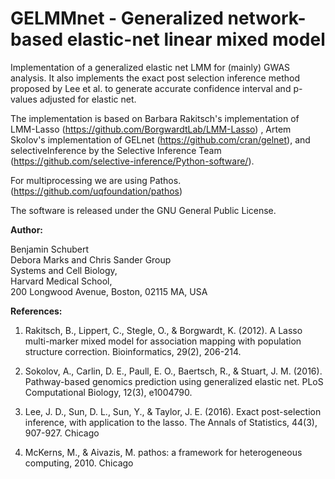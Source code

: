 
# GELMMnet - Generalized network-based elastic-net linear mixed model

Implementation of a generalized elastic net LMM for (mainly) GWAS analysis. 
It also implements the exact post selection inference method proposed by Lee et al. to generate
accurate confidence interval and p-values adjusted for elastic net.


The implementation is based on Barbara Rakitsch's implementation of LMM-Lasso (https://github.com/BorgwardtLab/LMM-Lasso)
, Artem Skolov's implementation of GELnet (https://github.com/cran/gelnet), 
and selectiveInference by the Selective Inference Team (https://github.com/selective-inference/Python-software/).

For multiprocessing we are using Pathos.
(https://github.com/uqfoundation/pathos)

The software is released under the GNU General Public License.

**Author:** 

Benjamin Schubert    
Debora Marks and Chris Sander Group    
Systems and Cell Biology,   
Harvard Medical School,   
200 Longwood Avenue, Boston, 02115 MA, USA      


**References:**

1) Rakitsch, B., Lippert, C., Stegle, O., & Borgwardt, K. (2012). 
A Lasso multi-marker mixed model for association mapping with 
population structure correction. Bioinformatics, 29(2), 206-214.

2) Sokolov, A., Carlin, D. E., Paull, E. O., Baertsch, R., & Stuart, J. M. (2016). 
Pathway-based genomics prediction using generalized elastic net. 
PLoS Computational Biology, 12(3), e1004790.

3) Lee, J. D., Sun, D. L., Sun, Y., & Taylor, J. E. (2016). 
Exact post-selection inference, with application to the lasso. 
The Annals of Statistics, 44(3), 907-927. Chicago	


4) McKerns, M., & Aivazis, M. pathos: a framework for heterogeneous computing, 2010.
Chicago	

